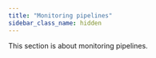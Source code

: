 ```yaml
---
title: "Monitoring pipelines"
sidebar_class_name: hidden
---
```


This section is about monitoring pipelines.